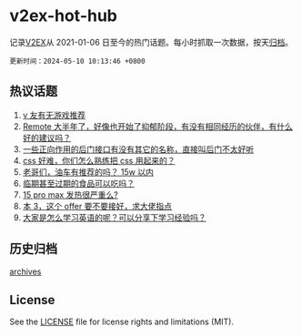 # v2ex-hot-hub

 记录[V2EX](https://www.v2ex.com/)从 2021-01-06 日至今的热门话题。每小时抓取一次数据，按天[归档](archives)。

`更新时间：2024-05-10 10:13:46 +0800`

## 热议话题

1. [v 友有无游戏推荐](https://www.v2ex.com/t/1039027)
1. [Remote 大半年了，好像也开始了抑郁阶段，有没有相同经历的伙伴，有什么好的建议吗？](https://www.v2ex.com/t/1039015)
1. [一些正向作用的后门接口有没有其它的名称，直接叫后门不太好听](https://www.v2ex.com/t/1039147)
1. [css 好难，你们怎么熟练把 css 用起来的？](https://www.v2ex.com/t/1038997)
1. [老哥们，油车有推荐的吗？ 15w 以内](https://www.v2ex.com/t/1039068)
1. [临期甚至过期的食品可以吃吗？](https://www.v2ex.com/t/1039118)
1. [15 pro max 发热很严重么?](https://www.v2ex.com/t/1039035)
1. [本 3，这个 offer 要不要接好，求大佬指点](https://www.v2ex.com/t/1039013)
1. [大家是怎么学习英语的呢？可以分享下学习经验吗？](https://www.v2ex.com/t/1039301)

## 历史归档

[archives](archives)

## License

See the [LICENSE](LICENSE) file for license rights and limitations (MIT).
